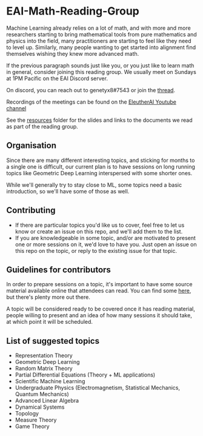 # EAI-Math-Reading-Group

Machine Learning already relies on a lot of math, and with more and more researchers starting to bring mathematical tools from pure mathematics and physics into the field, many practitioners are starting to feel like they need to level up. Similarly, many people wanting to get started into alignment find themselves wishing they knew more advanced math.

If the previous paragraph sounds just like you, or you just like to learn math in general, consider joining this reading group. We usually meet on Sundays at 1PM Pacific on the EAI Discord server.

On discord, you can reach out to genetyx8#7543 or join the [thread](https://discord.com/channels/729741769192767510/1089231591785639946).

Recordings of the meetings can be found on the [EleutherAI Youtube channel](https://www.youtube.com/playlist?list=PLvtrkEledFjodK_UKua2h4exNMcWNGJrs)

See the [resources](https://github.com/irregular-rhomboid/EAI-Math-Reading-Group/tree/main/resources) folder for the slides and links to the documents we read as part of the reading group.

## Organisation
Since there are many different interesting topics, and sticking for months to a single one is difficult, our current plan is to have sessions on long running topics like Geometric Deep Learning interspersed with some shorter ones.

While we'll generally try to stay close to ML, some topics need a basic introduction, so we'll have some of those as well.

## Contributing
- If there are particular topics you'd like us to cover, feel free to let us know or create an issue on this repo, and we'll add them to the list.
- If you are knowledgeable in some topic, and/or are motivated to present one or more sessions on it, we'd love to have you. Just open an issue on this repo on the topic, or reply to the existing issue for that topic.

## Guidelines for contributors
In order to prepare sessions on a topic, it's important to have some source material available online that attendees can read. You can find some [here](https://github.com/rossant/awesome-math), but there's plenty more out there.

A topic will be considered ready to be covered once it has reading material, people willing to present and an idea of how many sessions it should take, at which point it will be scheduled.

## List of suggested topics
- Representation Theory
- Geometric Deep Learning
- Random Matrix Theory
- Partial Differential Equations (Theory + ML applications)
- Scientific Machine Learning
- Undergraduate Physics (Electromagnetism, Statistical Mechanics, Quantum Mechanics)
- Advanced Linear Algebra
- Dynamical Systems
- Topology
- Measure Theory
- Game Theory
